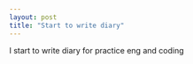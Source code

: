 ```yaml
---
layout: post
title: "Start to write diary"
---
```


I start to write diary for practice eng and coding 